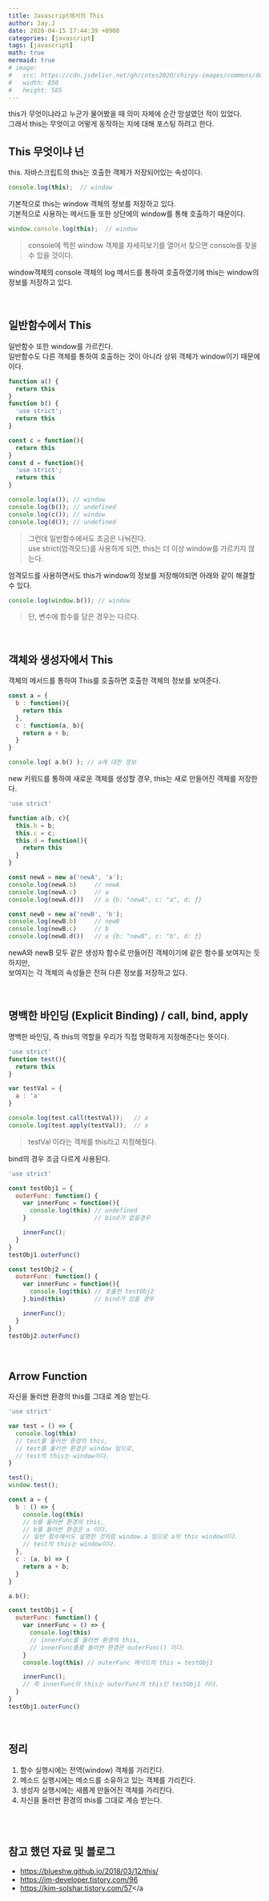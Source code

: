```yaml
---
title: Javascript에서의 This
author: Jay.J
date: 2020-04-15 17:44:39 +0900
categories: [javascript]
tags: [javascript]
math: true
mermaid: true
# image:
#   src: https://cdn.jsdelivr.net/gh/cotes2020/chirpy-images/commons/devices-mockup.png
#   width: 850
#   height: 585
---
```

<!-- <img src="/assets/img/vue/webkitflow.png" alt=""> -->

this가 무엇이냐라고 누군가 물어봤을 때 의미 자체에 순간 망설였던 적이 있었다.<br>
그래서 this는 무엇이고 어떻게 동작하는 지에 대해 포스팅 하려고 한다.

## This 무엇이냐 넌
this. 자바스크립트의 this는 호출한 객체가 저장되어있는 속성이다.

```js
console.log(this);  // window
```

기본적으로 this는 window 객체의 정보를 저장하고 있다.<br>
기본적으로 사용하는 메서드들 또한 상단에의 window를 통해 호출하기 때문이다.

```js
window.console.log(this);  // window
```
> console에 찍힌 window 객체를 자세히보기를 열어서 찾으면 console를 찾을 수 있을 것이다.

window객체의 console 객체의 log 메서드를 통하여 호출하였기에 this는 window의 정보를 저장하고 있다.

<br>

## 일반함수에서 This

일반함수 또한 window를 가르킨다.<br>
일반함수도 다른 객체를 통하여 호출하는 것이 아니라 상위 객체가 window이기 때문에 이다.

```js
function a() {
  return this
}
function b() {
  'use strict';
  return this
}

const c = function(){
  return this
}
const d = function(){
  'use strict';
  return this
}

console.log(a()); // window
console.log(b()); // undefined
console.log(c()); // window
console.log(d()); // undefined
```
> 그런데 일반함수에서도 조금은 나눠진다.<br>
> use strict(엄격모드)를 사용하게 되면, this는 더 이상 window를 가르키지 않는다.

엄격모드를 사용하면서도 this가 window의 정보를 저장해야되면 아래와 같이 해결할 수 있다.

```js
console.log(window.b()); // window
```
> 단, 변수에 함수를 담은 경우는 다르다.

<br>

## 객체와 생성자에서 This

객체의 메서드를 통하여 This를 호출하면 호출한 객체의 정보를 보여준다.

```js
const a = {
  b : function(){
    return this
  },
  c : function(a, b){
    return a + b;
  }
}

console.log( a.b() ); // a에 대한 정보
```

new 키워드를 통하여 새로운 객체를 생성할 경우, this는 새로 만들어진 객체를 저장한다.

```js
'use strict'

function a(b, c){
  this.b = b;
  this.c = c;
  this.d = function(){
    return this
  }
}

const newA = new a('newA', 'a');
console.log(newA.b)     // newA
console.log(newA.c)     // a
console.log(newA.d())   // a {b: "newA", c: "a", d: ƒ}

const newB = new a('newB', 'b');
console.log(newB.b)     // newB
console.log(newB.c)     // b
console.log(newB.d())   // a {b: "newB", c: "b", d: ƒ}
```

newA와 newB 모두 같은 생성자 함수로 만들어진 객체이기에 같은 함수를 보여지는 듯 하지만,<br>
보여지는 각 객체의 속성들은 전혀 다른 정보를 저장하고 있다.<br>

<br>

## 명백한 바인딩 (Explicit Binding) / call, bind, apply

명백한 바인딩, 즉 this의 역할을 우리가 직접 명확하게 지정해준다는 뜻이다.<br>

```js
'use strict'
function test(){
  return this
}

var testVal = {
  a : 'a'
}

console.log(test.call(testVal));   // a
console.log(test.apply(testVal));  // a
```
> testVal 이라는 객체를 this라고 지정해줬다.

bind의 경우 조금 다르게 사용된다.

```js
'use strict'

const testObj1 = {
  outerFunc: function() {
    var innerFunc = function(){
      console.log(this) // undefined
    }                   // bind가 없을경우

    innerFunc();
  }
}
testObj1.outerFunc()

const testObj2 = {
  outerFunc: function() {
    var innerFunc = function(){
      console.log(this) // 호출한 testObj2
    }.bind(this)        // bind가 있을 경우

    innerFunc();
  }
}
testObj2.outerFunc()
```


<br>

## Arrow Function

자신을 둘러싼 환경의 this를 그대로 계승 받는다.

```js
'use strict'

var test = () => {
  console.log(this)
  // test를 둘러싼 환경의 this,
  // test를 둘러싼 환경은 window 임으로,
  // test의 this는 window이다.
}

test();
window.test();

const a = {
  b : () => {
    console.log(this)
    // b를 둘러싼 환경의 this,
    // b를 둘러싼 환경은 a 이다.
    // 일반 함수에서도 설명한 것처럼 window.a 임으로 a의 this window이다.
    // test의 this는 window이다.
  },
  c : (a, b) => {
    return a + b;
  }
}

a.b();

const testObj1 = {
  outerFunc: function() {
    var innerFunc = () => {
      console.log(this)
      // innerFunc를 둘러싼 환경의 this,
      // innerFunc를를 둘러싼 환경은 outerFunc() 이다.
    }
    console.log(this) // outerFunc 메서드의 this = testObj1

    innerFunc();
    // 즉 innerFunc의 this는 outerFunc의 this인 testObj1 이다.
  }
}
testObj1.outerFunc()
```

<br>

## 정리

1. 함수 실행시에는 전역(window) 객체를 가리킨다.
2. 메소드 실행시에는 메소드를 소유하고 있는 객체를 가리킨다.
3. 생성자 실행시에는 새롭게 만들어진 객체를 가리킨다.
4. 자신을 둘러싼 환경의 this를 그대로 계승 받는다.

<br>
<br>

## 참고 했던 자료 및 블로그
- <a href="https://blueshw.github.io/2018/03/12/this/">https://blueshw.github.io/2018/03/12/this/</a>
- <a href="https://im-developer.tistory.com/96">https://im-developer.tistory.com/96</a>
- <a href="https://kim-solshar.tistory.com/57">https://kim-solshar.tistory.com/57</a

